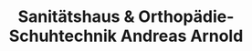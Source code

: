 ---
title: "Sanitätshaus & Orthopädie-Schuhtechnik Andreas Arnold"
url: /freising/sanitaetshaus-und-orthopaedie-schuhtechnik-andreas-arnold/
shop: Sanitätshaus
---